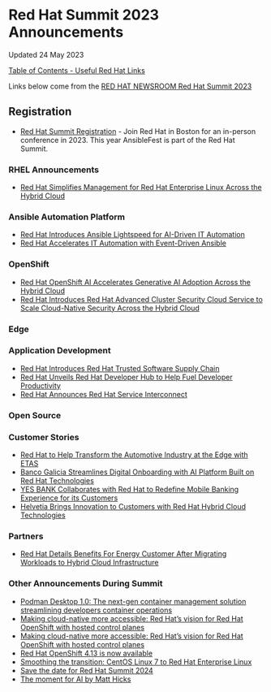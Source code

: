 # Red Hat Summit 2023 Announcements

Updated 24 May 2023

[Table of Contents - Useful Red Hat Links](https://github.com/pslucas0212/UsefulRedHatLinks)

Links below come from the [RED HAT NEWSROOM Red Hat Summit 2023](https://www.redhat.com/en/about/red-hat-summit-newsroom?intcmp=7013a000003SV4lAAG)  

## Registration
- [Red Hat Summit Registration](https://www.redhat.com/en/summit) - Join Red Hat in Boston for an in-person conference in 2023.  This year AnsibleFest is part of the Red Hat Summit. 

### RHEL Announcements
- [Red Hat Simplifies Management for Red Hat Enterprise Linux Across the Hybrid Cloud](https://www.redhat.com/en/about/press-releases/red-hat-simplifies-management-red-hat-enterprise-linux-across-hybrid-cloud)


### Ansible Automation Platform
- [Red Hat Introduces Ansible Lightspeed for AI-Driven IT Automation](https://www.redhat.com/en/about/press-releases/red-hat-introduces-ansible-lightspeed-ai-driven-it-automation?intcmp=7013a000003DR6FAAW)
- [Red Hat Accelerates IT Automation with Event-Driven Ansible](https://www.redhat.com/en/about/press-releases/red-hat-accelerates-it-automation-event-driven-ansible)

### OpenShift
- [Red Hat OpenShift AI Accelerates Generative AI Adoption Across the Hybrid Cloud](https://www.redhat.com/en/about/press-releases/red-hat-openshift-ai-accelerates-generative-ai-adoption-across-hybrid-cloud)
- [Red Hat Introduces Red Hat Advanced Cluster Security Cloud Service to Scale Cloud-Native Security Across the Hybrid Cloud](https://www.redhat.com/en/about/press-releases/red-hat-introduces-red-hat-advanced-cluster-security-cloud-service-scale-cloud-native-security-across-hybrid-cloud)

### Edge


### Application Development
- [Red Hat Introduces Red Hat Trusted Software Supply Chain](https://www.redhat.com/en/about/press-releases/red-hat-introduces-red-hat-trusted-software-supply-chain)
- [Red Hat Unveils Red Hat Developer Hub to Help Fuel Developer Productivity](https://www.redhat.com/en/about/press-releases/red-hat-unveils-red-hat-developer-hub-help-fuel-developer-productivity?intcmp=7013a000003DR4iAAG)
- [Red Hat Announces Red Hat Service Interconnect](https://www.redhat.com/en/about/press-releases/red-hat-announces-red-hat-service-interconnect)

### Open Source

### Customer Stories
- [Red Hat to Help Transform the Automotive Industry at the Edge with ETAS](https://www.redhat.com/en/about/press-releases/red-hat-help-transform-automotive-industry-edge-etas)
- [Banco Galicia Streamlines Digital Onboarding with AI Platform Built on Red Hat Technologies](https://www.redhat.com/en/about/press-releases/banco-galicia-streamlines-digital-onboarding-ai-platform-built-red-hat-technologies)
- [YES BANK Collaborates with Red Hat to Redefine Mobile Banking Experience for its Customers](https://www.redhat.com/en/about/press-releases/yes-bank-collaborates-red-hat-redefine-mobile-banking-experience-its-customers)
- [Helvetia Brings Innovation to Customers with Red Hat Hybrid Cloud Technologies](https://www.redhat.com/en/about/press-releases/helvetia-brings-innovation-customers-red-hat-hybrid-cloud-technologies)


### Partners
- [Red Hat Details Benefits For Energy Customer After Migrating Workloads to Hybrid Cloud Infrastructure](https://www.redhat.com/en/about/press-releases/red-hat-details-benefits-energy-customer-after-migrating-workloads-hybrid-cloud-infrastructure)

### Other Announcements During Summit
- [Podman Desktop 1.0: The next-gen container management solution streamlining developers container operations](https://www.redhat.com/en/blog/podman-desktop-10-next-gen-container-management-solution-streamlining-developers-container-operations)
- [Making cloud-native more accessible: Red Hat’s vision for Red Hat OpenShift with hosted control planes](https://www.redhat.com/en/blog/making-cloud-native-more-accessible-red-hats-vision-red-hat-openshift-hosted-control-planes)
- [Making cloud-native more accessible: Red Hat’s vision for Red Hat OpenShift with hosted control planes](https://www.redhat.com/en/blog/making-cloud-native-more-accessible-red-hats-vision-red-hat-openshift-hosted-control-planes)
- [Red Hat OpenShift 4.13 is now available](https://www.redhat.com/en/blog/red-hat-openshift-413-now-available)
- [Smoothing the transition: CentOS Linux 7 to Red Hat Enterprise Linux](https://www.redhat.com/en/blog/smoothing-transition-centos-linux-7-red-hat-enterprise-linux)
- [Save the date for Red Hat Summit 2024](https://www.redhat.com/en/blog/save-date-red-hat-summit-2024)
- [The moment for AI by Matt Hicks](https://www.redhat.com/en/blog/moment-ai)

